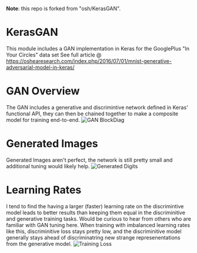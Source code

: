 **Note**: this repo is forked from "osh/KerasGAN".

# KerasGAN
This module includes a GAN implementation in Keras for the GooglePlus "In Your Circles" data set
See full article @ https://oshearesearch.com/index.php/2016/07/01/mnist-generative-adversarial-model-in-keras/

# GAN Overview
The GAN includes a generative and discrimintive network defined in Keras' functional API, they can then be chained together to make a composite model for training end-to-end.
![GAN BlockDiag](https://oshearesearch.com/wp-content/uploads/2016/07/mnist_gan.png)

# Generated Images
Generated Images aren't perfect, the network is still pretty small and additional tuning would likely help.
![Generated Digits](https://oshearesearch.com/wp-content/uploads/2016/07/mnist_gan7-300x300.png)

# Learning Rates
I tend to find the having a larger (faster) learning rate on the discrimintive model leads to better results than keeping them equal in the discriminitive and generative training tasks. 
Would be curious to hear from others who are familiar with GAN tuning here.
When training with imbalanced learning rates like this, discriminitive loss stays pretty low, and the discriminitive model generally stays ahead of discriminatring new strange represenentations from the generative model.
![Training Loss](https://oshearesearch.com/wp-content/uploads/2016/07/mnist_gan_loss4.png)
